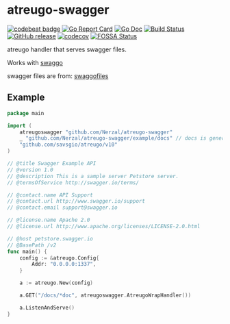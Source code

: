 # atreugo-swagger
[![codebeat badge](https://codebeat.co/badges/103ada91-026a-4027-b450-1a0ccbf8ce9a)](https://codebeat.co/projects/github-com-nerzal-atreugo-swagger-master)
[![Go Report Card](https://goreportcard.com/badge/github.com/Nerzal/atreugo-swagger)](https://goreportcard.com/report/github.com/Nerzal/gocloak)
[![Go Doc](https://godoc.org/github.com/Nerzal/atreugo-swagger?status.svg)](https://godoc.org/github.com/Nerzal/gocloak)
[![Build Status](https://github.com/Nerzal/atreugo-swagger/workflows/Tests/badge.svg)](https://github.com/Nerzal/gocloak/actions?query=branch%3Amaster+event%3Apush)
[![GitHub release](https://img.shields.io/github/tag/Nerzal/atreugo-swagger.svg)](https://GitHub.com/Nerzal/gocloak/releases/)
[![codecov](https://codecov.io/gh/Nerzal/atreugo-swagger/branch/master/graph/badge.svg)](https://codecov.io/gh/Nerzal/gocloak)
[![FOSSA Status](https://app.fossa.io/api/projects/git%2Bgithub.com%2FNerzal%2Fatreugo-swagger.svg?type=shield)](https://app.fossa.io/projects/git%2Bgithub.com%2FNerzal%2Fgocloak?ref=badge_shield)

atreugo handler that serves swagger files. 

Works with [swaggo](https://github.com/swaggo/swag)

swagger files are from: [swaggofiles](https://github.com/swaggo/files)

## Example


```go
package main

import (
	atreugoswagger "github.com/Nerzal/atreugo-swagger"
	_ "github.com/Nerzal/atreugo-swagger/example/docs" // docs is generated by Swag CLI, you have to import it.
	"github.com/savsgio/atreugo/v10"
)

// @title Swagger Example API
// @version 1.0
// @description This is a sample server Petstore server.
// @termsOfService http://swagger.io/terms/

// @contact.name API Support
// @contact.url http://www.swagger.io/support
// @contact.email support@swagger.io

// @license.name Apache 2.0
// @license.url http://www.apache.org/licenses/LICENSE-2.0.html

// @host petstore.swagger.io
// @BasePath /v2
func main() {
	config := &atreugo.Config{
		Addr: "0.0.0.0:1337",
	}

	a := atreugo.New(config)

	a.GET("/docs/*doc", atreugoswagger.AtreugoWrapHandler())

	a.ListenAndServe()
}

```

